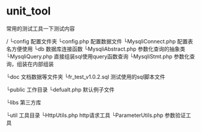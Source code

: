 # unit_tool
常用的测试工具一下测试内容

/
└config 配置文件夹
    └config.php 配置数据文件
    └MysqliConnect.php 配置表名方便使用
└db 数据库连接函数
    └MysqliAbstract.php 参数化查询的抽象类
    └MysqliQuery.php 直接组装sql使用query函数查询
    └MysqliStmt.php 参数化查询，组装在内部组装

└doc 文档数据等文件夹
    └fr_test_v1.0.2.sql 测试使用的sql脚本文件

└public 工作目录
    └defualt.php 默认例子文件

└libs 第三方库

└util 工具目录
    └HttpUtils.php http请求工具
    └ParameterUtils.php 参数验证工具